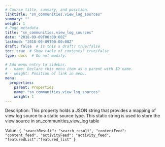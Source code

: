 ```yaml
---
# Course title, summary, and position.
linktitle: "sn_communities.view_log_sources"
summary: ""
weight: 1
# Page metadata.
title: "sn_communities.view_log_sources"
date: "2018-09-09T00:00:00Z"
lastmod: "2018-09-09T00:00:00Z"
draft: false  # Is this a draft? true/false
toc: true  # Show table of contents? true/false
type: docs  # Do not modify.

# Add menu entry to sidebar.
# - name: Declare this menu item as a parent with ID name.
# - weight: Position of link in menu.
menu:
  properties:
    parent: Properties
    name: "sn_communities.view_log_sources"
    weight: 1
---
```


Description: This property holds a JSON string that provides a mapping of view log source to a static source type. This static string is used to store the view source in sn_communities_view_log table


Value: `{ "searchResult": "search_result",
  "contentFeed": "content_feed",
 "activityFeed": "activity_feed",
"featuredList":"featured_list"
}`